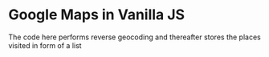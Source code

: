 # Google Maps in Vanilla JS
The code here performs reverse geocoding and thereafter stores the places visited in form of a list

